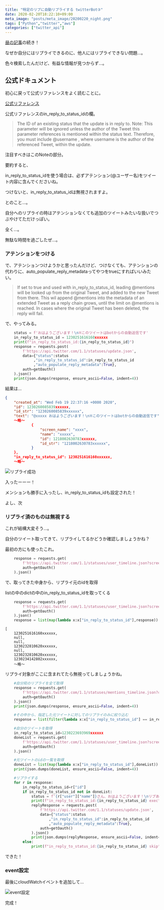 ```yaml
---
title: "特定のリプに自動リプライする twitterBot③"
date: 2020-02-20T18:22:10+09:00
meta_image: "posts/meta_image/20200220_night.png"
tags: ["Python","twitter","aws"]
categories: ["twitter_api"]
---
```


[昼の記事](../20200220_lunch)の続き！

なぜか自分にはリプライできるのに、他人にはリプライできない問題…。

色々検索したんだけど、有益な情報が見つからず…。

## 公式ドキュメント

初心に戻って公式リファレンスをよく読むことに。

[公式リファレンス](https://developer.twitter.com/en/docs/tweets/post-and-engage/api-reference/post-statuses-update)

公式リファレンスのin_reply_to_status_idの欄。

> The ID of an existing status that the update is in reply to. Note: This parameter will be ignored unless the author of the Tweet this parameter references is mentioned within the status text. Therefore, you must include @username , where username is the author of the referenced Tweet, within the update.

注目すべきはこのNoteの部分。

要約すると、

in_reply_to_status_idを使う場合は、必ずアテンション(@ユーザー名)をツイート内容に含んでくださいね。

つけないと、in_reply_to_status_idは無視されますよ。

とのこと…。

自分へのリプライの時はアテンションなくても追加のツイートみたいな扱いでつぶやけてただけっぽい。

全く…。

無駄な時間を過ごしたぜ…。

### アテンションをつける

で、アテンションつけようかと思ったんだけど、つけなくても、アテンションの代わりに、auto_populate_reply_metadataってやつをtrueにすればいいみたい。

> If set to true and used with in_reply_to_status_id, leading @mentions will be looked up from the original Tweet, and added to the new Tweet from there. This wil append @mentions into the metadata of an extended Tweet as a reply chain grows, until the limit on @mentions is reached. In cases where the original Tweet has been deleted, the reply will fail.

で、やってみる。

```py
    status = f'おはようございます！\n※このツイートはbotからの自動送信です'
    in_reply_to_status_id = 1230251616160xxxxxx
    print(f"in_reply_to_status_id:{in_reply_to_status_id}")
    response = requests.post(
        f'https://api.twitter.com/1.1/statuses/update.json',
        data={"status":status
             ,"in_reply_to_status_id":in_reply_to_status_id
             ,"auto_populate_reply_metadata":True},
        auth=getOauth()
    ).json()
    print(json.dumps(response, ensure_ascii=False, indent=4))    
```

結果は…

```json
{
    "created_at": "Wed Feb 19 22:37:16 +0000 2020",
    "id": 1230260085839xxxxxx,
    "id_str": "1230260085839xxxxxx",
    "text": "@xxxxx おはようございます！\n※このツイートはbotからの自動送信です",
    ～略～
            {
                "screen_name": "xxxx",
                "name": "xxxxx",
                "id": 1218002630783xxxxxx,
                "id_str": "1218002630783xxxxxx",
            }
    },
    "in_reply_to_status_id": 1230251616160xxxxxx,
    ～略～

```

![リプライ成功](../img/twitter-reply-ok.jpg)

入ったーーー！

メンションも勝手に入ったし、in_reply_to_status_idも設定された！

よし、次

### リプライ済のものは無視する

これが結構大変そう…。

自分のツイート取ってきて、リプライしてるかどうか確認しましょうかね？

最初の方にも使ったこれ。

```py
    response = requests.get(
        f'https://api.twitter.com/1.1/statuses/user_timeline.json?screen_name={SCREEN_NAME}',
        auth=getOauth()
    ).json()
```

で、取ってきた中身から、リプライ元のidを取得

listの中のdictの中のin_reply_to_status_idを取ってくる

```py
    response = requests.get(
        f'https://api.twitter.com/1.1/statuses/user_timeline.json?screen_name={SCREEN_NAME}',
        auth=getOauth()
    ).json()
    response = list(map(lambda x:x["in_reply_to_status_id"],response))
```

```
[
    1230251616160xxxxxx,
    null,
    null,
    1230232810620xxxxxx,
    null,
    1230232810620xxxxxx,
    1230234142802xxxxxx,
    ～略～
```

リプライ対象がここに含まれてたら無視ってしましょうかね。

```py
    #自分宛のリプライを全て取得
    response = requests.get(
        f'https://api.twitter.com/1.1/statuses/mentions_timeline.json?count=10',
        auth=getOauth()
    ).json()
    print(json.dumps(response, ensure_ascii=False, indent=4))

    #その中から、指定した元ツイートに対してのリプライのみに絞り込む
    response = list(filter(lambda x:x["in_reply_to_status_id"] == in_reply_to_status_id,response))

    #自分のツイートを取得
    in_reply_to_status_id=1230223693969xxxxxx
    doneList = requests.get(
        f'https://api.twitter.com/1.1/statuses/user_timeline.json?screen_name={SCREEN_NAME}',
        auth=getOauth()
    ).json()

    #元ツイートのidの一覧を取得
    doneList = list(map(lambda x:x["in_reply_to_status_id"],doneList))
    print(json.dumps(doneList, ensure_ascii=False, indent=4))

    #リプライする
    for r in response:
        in_reply_to_status_id=r["id"]
        if in_reply_to_status_id not in doneList:
            status = f'{r["user"]["name"]}さん、おはようございます！\nリプありがとうございます♡\n今日も頑張りましょうー！！\n\n※このツイートはbotからの自動送信です'
            print(f"in_reply_to_status_id:{in_reply_to_status_id} exec")
            replyResponse = requests.post(
                f'https://api.twitter.com/1.1/statuses/update.json',
                data={"status":status
                    ,"in_reply_to_status_id":in_reply_to_status_id
                    ,"auto_populate_reply_metadata":True},
                auth=getOauth()
            ).json()
            print(json.dumps(replyResponse, ensure_ascii=False, indent=4))
        else:
            print(f"in_reply_to_status_id:{in_reply_to_status_id} skip")

```

できた！

### event設定

最後にcloudWatchイベントを追加して…

![event設定](../img/twitter-auto-reply-event.png)

完成！